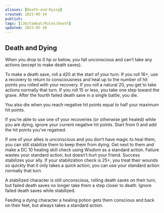 ```yaml
---
aliases: [Death-and-Dying]
created: 2023-05-14
publish: 
tags: [13A/Combat/Rules/Death]
updated: 2023-05-30
---
```


## Death and Dying

When you drop to 0 hp or below, you fall unconscious and can’t take any actions (except to make death saves).

To make a death save, roll a d20 at the start of your turn. If you roll 16+, use a recovery to return to consciousness and heal up to the number of hit points you rolled with your recovery. If you roll a natural 20, you get to take actions normally that turn. If you roll 15 or less, you take one step toward the grave. After the fourth failed death save in a single battle, you die.

You also die when you reach negative hit points equal to half your maximum hit points.

If you’re able to use one of your recoveries (or otherwise get healed) while you are dying, ignore your current negative hit points. Start from 0 and add the hit points you’ve regained.

If one of your allies is unconscious and you don’t have magic to heal them, you can still stabilize them to keep them from dying. Get next to them and make a DC 10 healing skill check using Wisdom as a standard action. Failure wastes your standard action, but doesn’t hurt your friend. Success stabilizes your ally. If your stabilization check is 25+, you treat their wounds so quickly that it only takes a quick action; you can use your standard action normally that turn.

A stabilized character is still unconscious, rolling death saves on their turn, but failed death saves no longer take them a step closer to death. Ignore failed death saves while stabilized.

Feeding a dying character a healing potion gets them conscious and back on their feet, but always takes a standard action.


